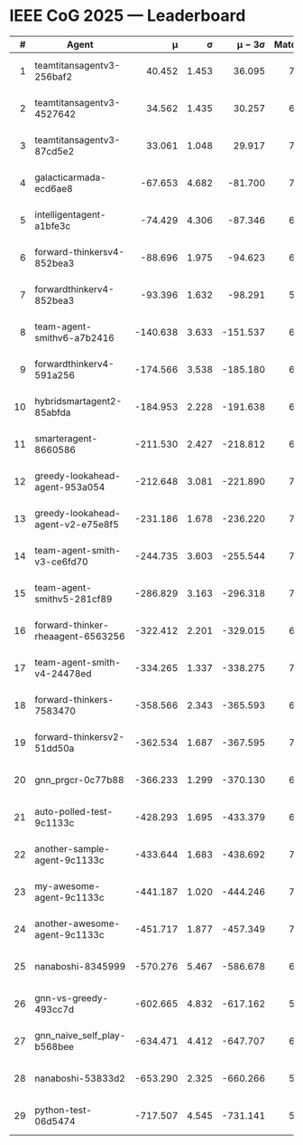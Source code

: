 # IEEE CoG 2025 — Leaderboard

| # | Agent | μ | σ | μ − 3σ | Matches | Updated |
|---:|---|---:|---:|---:|---:|---|
| 1 | teamtitansagentv3-256baf2 | 40.452 | 1.453 | 36.095 | 7422 | 2025-08-19 19:55 |
| 2 | teamtitansagentv3-4527642 | 34.562 | 1.435 | 30.257 | 6894 | 2025-08-19 19:55 |
| 3 | teamtitansagentv3-87cd5e2 | 33.061 | 1.048 | 29.917 | 7548 | 2025-08-19 19:55 |
| 4 | galacticarmada-ecd6ae8 | -67.653 | 4.682 | -81.700 | 7180 | 2025-08-19 19:55 |
| 5 | intelligentagent-a1bfe3c | -74.429 | 4.306 | -87.346 | 6008 | 2025-08-19 19:55 |
| 6 | forward-thinkersv4-852bea3 | -88.696 | 1.975 | -94.623 | 6278 | 2025-08-19 19:55 |
| 7 | forwardthinkerv4-852bea3 | -93.396 | 1.632 | -98.291 | 5840 | 2025-08-19 19:55 |
| 8 | team-agent-smithv6-a7b2416 | -140.638 | 3.633 | -151.537 | 6940 | 2025-08-19 19:55 |
| 9 | forwardthinkerv4-591a256 | -174.566 | 3.538 | -185.180 | 6588 | 2025-08-19 19:55 |
| 10 | hybridsmartagent2-85abfda | -184.953 | 2.228 | -191.638 | 6678 | 2025-08-19 19:55 |
| 11 | smarteragent-8660586 | -211.530 | 2.427 | -218.812 | 6180 | 2025-08-19 19:55 |
| 12 | greedy-lookahead-agent-953a054 | -212.648 | 3.081 | -221.890 | 7016 | 2025-08-19 19:55 |
| 13 | greedy-lookahead-agent-v2-e75e8f5 | -231.186 | 1.678 | -236.220 | 7156 | 2025-08-19 19:55 |
| 14 | team-agent-smith-v3-ce6fd70 | -244.735 | 3.603 | -255.544 | 7902 | 2025-08-19 19:55 |
| 15 | team-agent-smithv5-281cf89 | -286.829 | 3.163 | -296.318 | 7500 | 2025-08-19 19:55 |
| 16 | forward-thinker-rheaagent-6563256 | -322.412 | 2.201 | -329.015 | 6820 | 2025-08-19 19:55 |
| 17 | team-agent-smith-v4-24478ed | -334.265 | 1.337 | -338.275 | 7562 | 2025-08-19 19:55 |
| 18 | forward-thinkers-7583470 | -358.566 | 2.343 | -365.593 | 6580 | 2025-08-19 19:55 |
| 19 | forward-thinkersv2-51dd50a | -362.534 | 1.687 | -367.595 | 7380 | 2025-08-19 19:55 |
| 20 | gnn_prgcr-0c77b88 | -366.233 | 1.299 | -370.130 | 6710 | 2025-08-19 19:55 |
| 21 | auto-polled-test-9c1133c | -428.293 | 1.695 | -433.379 | 6880 | 2025-08-19 19:55 |
| 22 | another-sample-agent-9c1133c | -433.644 | 1.683 | -438.692 | 7140 | 2025-08-19 19:55 |
| 23 | my-awesome-agent-9c1133c | -441.187 | 1.020 | -444.246 | 7640 | 2025-08-19 19:55 |
| 24 | another-awesome-agent-9c1133c | -451.717 | 1.877 | -457.349 | 7800 | 2025-08-19 19:55 |
| 25 | nanaboshi-8345999 | -570.276 | 5.467 | -586.678 | 6300 | 2025-08-19 19:55 |
| 26 | gnn-vs-greedy-493cc7d | -602.665 | 4.832 | -617.162 | 5780 | 2025-08-19 19:55 |
| 27 | gnn_naive_self_play-b568bee | -634.471 | 4.412 | -647.707 | 6040 | 2025-08-19 19:55 |
| 28 | nanaboshi-53833d2 | -653.290 | 2.325 | -660.266 | 5420 | 2025-08-19 19:55 |
| 29 | python-test-06d5474 | -717.507 | 4.545 | -731.141 | 5810 | 2025-08-19 19:55 |
